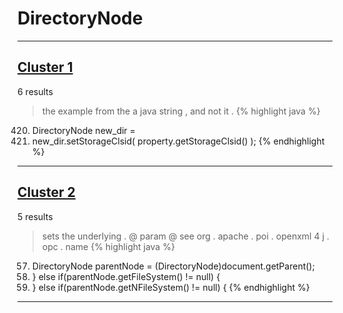 # DirectoryNode

***

## [Cluster 1](./1)
6 results
> the example from the a java string , and not it . 
{% highlight java %}
420. DirectoryNode new_dir =
423. new_dir.setStorageClsid( property.getStorageClsid() );
{% endhighlight %}

***

## [Cluster 2](./2)
5 results
> sets the underlying . @ param @ see org . apache . poi . openxml 4 j . opc . name 
{% highlight java %}
57. DirectoryNode parentNode = (DirectoryNode)document.getParent();
61. } else if(parentNode.getFileSystem() != null) {
63. } else if(parentNode.getNFileSystem() != null) {
{% endhighlight %}

***

